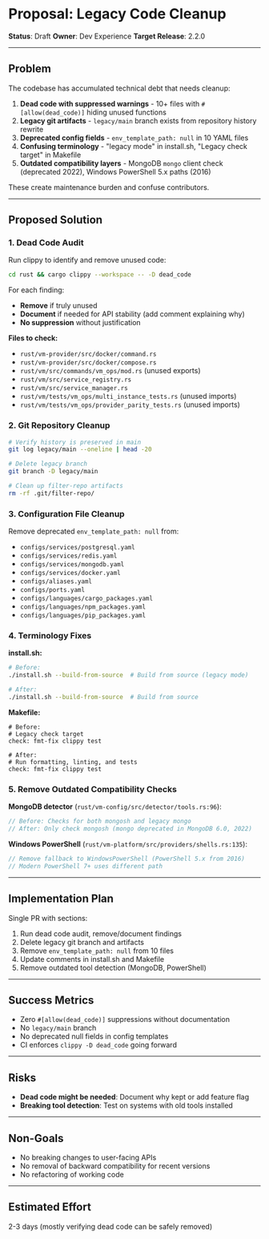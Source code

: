 # Proposal: Legacy Code Cleanup

**Status**: Draft
**Owner**: Dev Experience
**Target Release**: 2.2.0

---

## Problem

The codebase has accumulated technical debt that needs cleanup:

1. **Dead code with suppressed warnings** - 10+ files with `#[allow(dead_code)]` hiding unused functions
2. **Legacy git artifacts** - `legacy/main` branch exists from repository history rewrite
3. **Deprecated config fields** - `env_template_path: null` in 10 YAML files
4. **Confusing terminology** - "legacy mode" in install.sh, "Legacy check target" in Makefile
5. **Outdated compatibility layers** - MongoDB `mongo` client check (deprecated 2022), Windows PowerShell 5.x paths (2016)

These create maintenance burden and confuse contributors.

---

## Proposed Solution

### 1. Dead Code Audit

Run clippy to identify and remove unused code:

```bash
cd rust && cargo clippy --workspace -- -D dead_code
```

For each finding:
- **Remove** if truly unused
- **Document** if needed for API stability (add comment explaining why)
- **No suppression** without justification

**Files to check:**
- `rust/vm-provider/src/docker/command.rs`
- `rust/vm-provider/src/docker/compose.rs`
- `rust/vm/src/commands/vm_ops/mod.rs` (unused exports)
- `rust/vm/src/service_registry.rs`
- `rust/vm/src/service_manager.rs`
- `rust/vm/tests/vm_ops/multi_instance_tests.rs` (unused imports)
- `rust/vm/tests/vm_ops/provider_parity_tests.rs` (unused imports)

### 2. Git Repository Cleanup

```bash
# Verify history is preserved in main
git log legacy/main --oneline | head -20

# Delete legacy branch
git branch -D legacy/main

# Clean up filter-repo artifacts
rm -rf .git/filter-repo/
```

### 3. Configuration File Cleanup

Remove deprecated `env_template_path: null` from:
- `configs/services/postgresql.yaml`
- `configs/services/redis.yaml`
- `configs/services/mongodb.yaml`
- `configs/services/docker.yaml`
- `configs/aliases.yaml`
- `configs/ports.yaml`
- `configs/languages/cargo_packages.yaml`
- `configs/languages/npm_packages.yaml`
- `configs/languages/pip_packages.yaml`

### 4. Terminology Fixes

**install.sh:**
```bash
# Before:
./install.sh --build-from-source  # Build from source (legacy mode)

# After:
./install.sh --build-from-source  # Build from source
```

**Makefile:**
```make
# Before:
# Legacy check target
check: fmt-fix clippy test

# After:
# Run formatting, linting, and tests
check: fmt-fix clippy test
```

### 5. Remove Outdated Compatibility Checks

**MongoDB detector** (`rust/vm-config/src/detector/tools.rs:96`):
```rust
// Before: Checks for both mongosh and legacy mongo
// After: Only check mongosh (mongo deprecated in MongoDB 6.0, 2022)
```

**Windows PowerShell** (`rust/vm-platform/src/providers/shells.rs:135`):
```rust
// Remove fallback to WindowsPowerShell (PowerShell 5.x from 2016)
// Modern PowerShell 7+ uses different path
```

---

## Implementation Plan

Single PR with sections:
1. Run dead code audit, remove/document findings
2. Delete legacy git branch and artifacts
3. Remove `env_template_path: null` from 10 files
4. Update comments in install.sh and Makefile
5. Remove outdated tool detection (MongoDB, PowerShell)

---

## Success Metrics

- Zero `#[allow(dead_code)]` suppressions without documentation
- No `legacy/main` branch
- No deprecated null fields in config templates
- CI enforces `clippy -D dead_code` going forward

---

## Risks

- **Dead code might be needed**: Document why kept or add feature flag
- **Breaking tool detection**: Test on systems with old tools installed

---

## Non-Goals

- No breaking changes to user-facing APIs
- No removal of backward compatibility for recent versions
- No refactoring of working code

---

## Estimated Effort

2-3 days (mostly verifying dead code can be safely removed)
